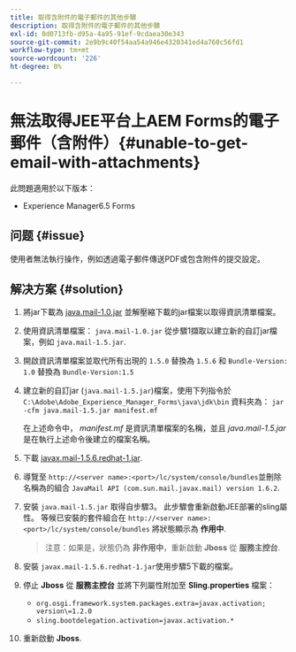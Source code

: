 ```yaml
---
title: 取得含附件的電子郵件的其他步驟
description: 取得含附件的電子郵件的其他步驟
exl-id: 0d0713fb-d95a-4a95-91ef-9cdaea30e343
source-git-commit: 2e9b9c40f54aa54a946e4320341ed4a760c56fd1
workflow-type: tm+mt
source-wordcount: '226'
ht-degree: 0%

---
```


# 無法取得JEE平台上AEM Forms的電子郵件（含附件）{#unable-to-get-email-with-attachments}

此問題適用於以下版本：
* Experience Manager6.5 Forms

## 问题 {#issue}

使用者無法執行操作，例如透過電子郵件傳送PDF或包含附件的提交設定。

## 解决方案 {#solution}

1. 將jar下載為 [java.mail-1.0.jar](/help/forms/using/java.mail-1.0.jar) 並解壓縮下載的jar檔案以取得資訊清單檔案。

1. 使用資訊清單檔案： `java.mail-1.0.jar` 從步驟1擷取以建立新的自訂jar檔案，例如 `java.mail-1.5.jar`.

1. 開啟資訊清單檔案並取代所有出現的 `1.5.0` 替換為 `1.5.6` 和 `Bundle-Version: 1.0` 替換為 `Bundle-Version:1.5`

1. 建立新的自訂jar (`java.mail-1.5.jar`)檔案，使用下列指令於 `C:\Adobe\Adobe_Experience_Manager_Forms\java\jdk\bin` 資料夾為：
   `jar -cfm java.mail-1.5.jar manifest.mf`

   在上述命令中， *manifest.mf* 是資訊清單檔案的名稱，並且 *java.mail-1.5.jar* 是在執行上述命令後建立的檔案名稱。

1. 下載 [javax.mail-1.5.6.redhat-1.jar](https://mvnrepository.com/artifact/com.sun.mail/javax.mail/1.5.6.redhat-1).

1. 導覽至 `http://<server name>:<port>/lc/system/console/bundles`並刪除名稱為的組合 `JavaMail API (com.sun.mail.javax.mail) version 1.6.2`.

1. 安裝 `java.mail-1.5.jar` 取得自步驟3。  此步驟會重新啟動JEE部署的sling屬性。 等候已安裝的套件組合在 `http://<server name>:<port>/lc/system/console/bundles` 將狀態顯示為 **作用中**.

   >注意：如果是，狀態仍為 **非作用中**，重新啟動   **Jboss** 從 **服務主控台**.


1. 安裝 `javax.mail-1.5.6.redhat-1.jar`使用步驟5下載的檔案。

1. 停止 **Jboss** 從 **服務主控台** 並將下列屬性附加至 **Sling.properties** 檔案：
   * `org.osgi.framework.system.packages.extra=javax.activation; version\=1.2.0`
   * `sling.bootdelegation.activation=javax.activation.*`

1. 重新啟動 **Jboss**.
